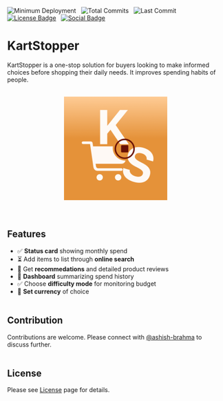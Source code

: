   ![Minimum Deployment](https://img.shields.io/badge/minimum_deployment-18.0-orange)
  &nbsp; ![Total Commits](https://img.shields.io/github/commit-activity/t/ashish-brahma/KartStopper)
  &nbsp; ![Last Commit](https://img.shields.io/github/last-commit/ashish-brahma/KartStopper) 
  &nbsp; [![License Badge](https://img.shields.io/github/license/ashish-brahma/KartStopper)](https://github.com/ashish-brahma/KartStopper/tree/main?tab=BSD-3-Clause-1-ov-file)
  &nbsp; [![Social Badge](https://img.shields.io/badge/LinkedIn-Follow_us-blue?style=social&labelColor=black&color=%230969da)](https://www.linkedin.com/company/kartstopper/)

# KartStopper

KartStopper is a one-stop solution for buyers looking to make informed choices before shopping their daily needs. It improves spending habits of people.<br/><br/>

<div align="center">
  <img src="KartStopper/Assets.xcassets/AppIcon.appiconset/KS_light.png" width="240px" height="240px"
       alt="App icon image with an orange background containing a blood red pause button surrounded by a cart symbol, initials K and S.">
</div>
<br/><br/>

## Features

- ✅ **Status card** showing monthly spend
- ⏳ Add items to list through **online search**
- 🚧 Get **recommedations** and detailed product reviews
- 🚧 **Dashboard** summarizing spend history
- ✅ Choose **difficulty mode** for monitoring budget
- 🚧 **Set currency** of choice
<br/><br/>

## Contribution

Contributions are welcome. Please connect with [@ashish-brahma](https://github.com/ashish-brahma) to discuss further.
<br/><br/>

## License

Please see [License](LICENSE) page for details.
